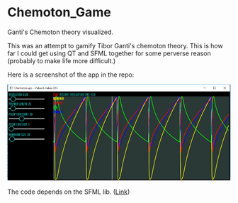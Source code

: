# Chemoton_Game
Ganti's Chemoton theory visualized.

This was an attempt to gamify Tibor Ganti's chemoton theory. This is how far I could get using QT and SFML together for some perverse reason (probably to make life more difficult.)


Here is a screenshot of the app in the repo:


<img src="https://github.com/raggedgenes/Chemoton_Game/blob/master/screenshot.png" />

The code depends on the SFML lib. (<a href="http://www.sfml-dev.org/">Link</a>)

